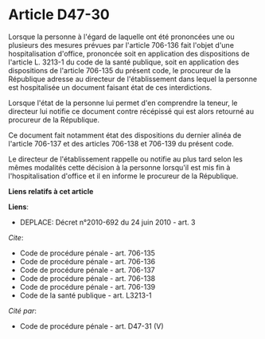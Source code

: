 # Article D47-30

Lorsque la personne à l'égard de laquelle ont été prononcées une ou plusieurs des mesures prévues par l'article 706-136 fait
l'objet d'une hospitalisation d'office, prononcée soit en application des dispositions de l'article L. 3213-1 du code de la
santé publique, soit en application des dispositions de l'article 706-135 du présent code, le procureur de la République
adresse au directeur de l'établissement dans lequel la personne est hospitalisée un document faisant état de ces
interdictions. 

Lorsque l'état de la personne lui permet d'en comprendre la teneur, le directeur lui notifie ce document contre récépissé qui
est alors retourné au procureur de la République. 

Ce document fait notamment état des dispositions du dernier alinéa de l'article 706-137 et des articles 706-138 et 706-139 du
présent code. 

Le directeur de l'établissement rappelle ou notifie au plus tard selon les mêmes modalités cette décision à la personne
lorsqu'il est mis fin à l'hospitalisation d'office et il en informe le procureur de la République.

**Liens relatifs à cet article**

**Liens**:

  - DEPLACE: Décret n°2010-692 du 24 juin 2010 - art. 3

_Cite_:

  - Code de procédure pénale - art. 706-135
  - Code de procédure pénale - art. 706-136
  - Code de procédure pénale - art. 706-137
  - Code de procédure pénale - art. 706-138
  - Code de procédure pénale - art. 706-139
  - Code de la santé publique - art. L3213-1

_Cité par_:

  - Code de procédure pénale - art. D47-31 (V)
